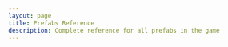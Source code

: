 ```yaml
---
layout: page
title: Prefabs Reference
description: Complete reference for all prefabs in the game
---
```


<script setup>
    import PrefabsIndex from '@/components/PrefabsIndex.vue'
</script>

<PrefabsIndex />
